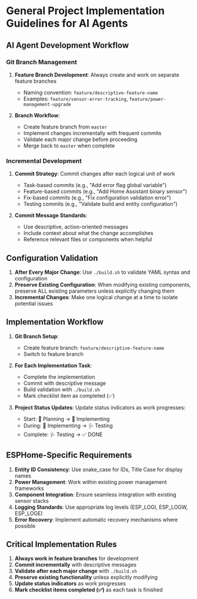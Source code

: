 # General Project Implementation Guidelines for AI Agents

## AI Agent Development Workflow

### Git Branch Management

1. **Feature Branch Development**: Always create and work on separate feature branches
   - Naming convention: `feature/descriptive-feature-name`
   - Examples: `feature/sensor-error-tracking`, `feature/power-management-upgrade`

2. **Branch Workflow**:
   - Create feature branch from `master`
   - Implement changes incrementally with frequent commits
   - Validate each major change before proceeding
   - Merge back to `master` when complete

### Incremental Development

1. **Commit Strategy**: Commit changes after each logical unit of work
   - Task-based commits (e.g., "Add error flag global variable")
   - Feature-based commits (e.g., "Add Home Assistant binary sensor")
   - Fix-based commits (e.g., "Fix configuration validation error")
   - Testing commits (e.g., "Validate build and entity configuration")

2. **Commit Message Standards**:
   - Use descriptive, action-oriented messages
   - Include context about what the change accomplishes
   - Reference relevant files or components when helpful

## Configuration Validation

1. **After Every Major Change**: Use `./build.sh` to validate YAML syntax and configuration
2. **Preserve Existing Configuration**: When modifying existing components, preserve ALL existing parameters unless explicitly changing them
3. **Incremental Changes**: Make one logical change at a time to isolate potential issues

## Implementation Workflow

1. **Git Branch Setup**:
   - Create feature branch: `feature/descriptive-feature-name`
   - Switch to feature branch

2. **For Each Implementation Task**:
   - Complete the implementation
   - Commit with descriptive message
   - Build validation with `./build.sh`
   - Mark checklist item as completed (✅)

3. **Project Status Updates**: Update status indicators as work progresses:
   - Start: 📐 Planning → 🔨 Implementing  
   - During: 🔨 Implementing → 🩺 Testing
   - Complete: 🩺 Testing → ✅ DONE

## ESPHome-Specific Requirements

1. **Entity ID Consistency**: Use snake_case for IDs, Title Case for display names
2. **Power Management**: Work within existing power management frameworks  
3. **Component Integration**: Ensure seamless integration with existing sensor stacks
4. **Logging Standards**: Use appropriate log levels (ESP_LOGI, ESP_LOGW, ESP_LOGE)
5. **Error Recovery**: Implement automatic recovery mechanisms where possible

## Critical Implementation Rules

1. **Always work in feature branches** for development
2. **Commit incrementally** with descriptive messages
3. **Validate after each major change** with `./build.sh` 
4. **Preserve existing functionality** unless explicitly modifying
5. **Update status indicators** as work progresses
6. **Mark checklist items completed (✅)** as each task is finished